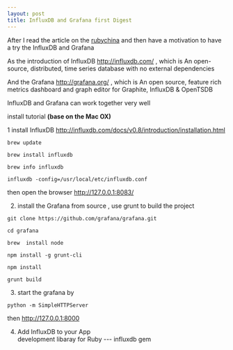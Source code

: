 ```yaml
---
layout: post
title: InfluxDB and Grafana first Digest
---
```


After I read the article on the [rubychina](https://ruby-china.org/topics/23470) and then have a motivation to have a try the InfluxDB and Grafana

As the introduction of InfluxDB <http://influxdb.com/> , which is An open-source, distributed, time series database
with no external dependencies

And the Grafana <http://grafana.org/> , which is An open source, feature rich metrics dashboard and graph editor for 
Graphite, InfluxDB & OpenTSDB

InfluxDB and Grafana can work together very well 

install tutorial **(base on the Mac OX)**

1 install InfluxDB  <http://influxdb.com/docs/v0.8/introduction/installation.html>

``` shell
brew update

brew install influxdb

brew info influxdb

influxdb -config=/usr/local/etc/influxdb.conf

```
then open the browser <http://127.0.0.1:8083/>


2. install the Grafana  from source , use grunt to build the project 

```
git clone https://github.com/grafana/grafana.git

cd grafana

brew  install node 

npm install -g grunt-cli

npm install

grunt build

```

3. start the grafana by

``` shell
python -m SimpleHTTPServer

```

then <http://127.0.0.1:8000>

4. Add InfluxDB to your App  
  development libaray for Ruby --- influxdb gem


